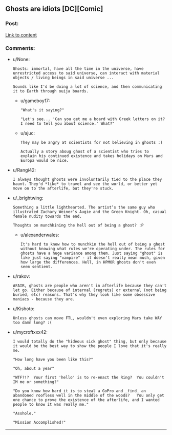 ## Ghosts are idiots [DC][Comic]

### Post:

[Link to content](http://english.bouletcorp.com/2014/03/14/paranormal-activity-part-2/)

### Comments:

- u/None:
  ```
  Ghosts: immortal, have all the time in the universe, have unrestricted access to said universe, can interact with material objects / living beings in said universe ...

  Sounds like I'd be doing a lot of science, and then communicating it to Earth through ouija boards.
  ```

  - u/gameboy17:
    ```
    "What's it saying?"

    "Let's see... 'Can you get me a board with Greek letters on it? I need to tell you about science.' What?"
    ```

  - u/ajuc:
    ```
    They may be angry at scientists for not believing in ghosts :)

    Actually a story aboug ghost of a scientist who tries to explain his continued existence and takes holidays on Mars and Europa would be nice.
    ```

- u/Rangi42:
  ```
  I always thought ghosts were involuntarily tied to the place they haunt. They'd *like* to travel and see the world, or better yet move on to the afterlife, but they're stuck.
  ```

- u/_brightwing:
  ```
  Something a little lighthearted. The artist’s the same guy who illustrated Zachary Weiner’s Augie and the Green Knight. Oh, casual female nudity towards the end.

  Thoughts on munchkining the hell out of being a ghost? :P
  ```

  - u/alexanderwales:
    ```
    It's hard to know how to munchkin the hell out of being a ghost without knowing what rules we're operating under. The rules for ghosts have a huge variance among them. Just saying "ghost" is like just saying "vampire" - it doesn't really mean much, given how large the differences. Hell, in HPMOR ghosts don't even seem sentient.
    ```

- u/rakov:
  ```
  AFAIR, ghosts are people who aren't in afterlife because they can't let go. Either because of internal (regrets) or external (not being buried, etc) reasons. That's why they look like some obsessive maniacs - because they are.
  ```

- u/Kishoto:
  ```
  Unless ghosts can move FTL, wouldn't even exploring Mars take WAY too damn long? :(
  ```

- u/mycroftxxx42:
  ```
  I would totally do the "hideous sick ghost" thing, but only because it would be the best way to show the people I love that it's really me.  

  "How long have you been like this?"

  "Oh, about a year"

  "WTF?!?  Your first 'hello' is to re-enact the Ring?  You couldn't IM me or something?"

  "Do you know how hard it is to steal a GoPro and _find_ an abandoned roofless well in the middle of the woods?   You only get one chance to prove the existence of the afterlife, and I wanted people to know it was really me."

  "Asshole."

  "Mission Accomplished!"
  ```

---

